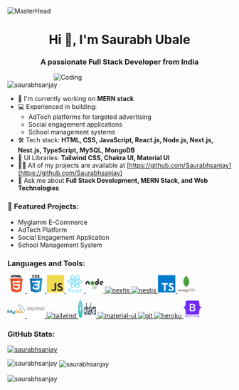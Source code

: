 ![MasterHead](https://krify.co/wp-content/uploads/2020/10/MERNsiderback.png)
<h1 align="center">Hi 👋, I'm Saurabh Ubale</h1>
<h3 align="center">A passionate Full Stack Developer from India</h3>
<img align="right" alt='Coding' width="400" src='https://cdn.dribbble.com/users/1162077/screenshots/3848914/programmer.gif'>

<p align="left"> <img src="https://komarev.com/ghpvc/?username=saurabhsanjay&label=Profile%20views&color=0e75b6&style=flat" alt="saurabhsanjay" /> </p>

- 🚀 I'm currently working on **MERN stack**
- 💻 Experienced in building:
  - AdTech platforms for targeted advertising
  - Social engagement applications
  - School management systems
- 🛠️ Tech stack: **HTML, CSS, JavaScript, React.js, Node.js, Next.js, Nest.js, TypeScript, MySQL, MongoDB**
- 🎨 UI Libraries: **Tailwind CSS, Chakra UI, Material UI**
- 👨‍💻 All of my projects are available at [https://github.com/Saurabhsanjay](https://github.com/Saurabhsanjay)
- 💬 Ask me about **Full Stack Development, MERN Stack, and Web Technologies**


<h3 align="left">🌟 Featured Projects:</h3>

- Myglamm E-Commerce
- AdTech Platform
- Social Engagement Application
- School Management System


<h3 align="left">Languages and Tools:</h3>
<p align="left"> 
  <a href="https://www.w3.org/html/" target="_blank" rel="noreferrer"> <img src="https://raw.githubusercontent.com/devicons/devicon/master/icons/html5/html5-original-wordmark.svg" alt="html5" width="40" height="40"/> </a> 
  <a href="https://www.w3schools.com/css/" target="_blank" rel="noreferrer"> <img src="https://raw.githubusercontent.com/devicons/devicon/master/icons/css3/css3-original-wordmark.svg" alt="css3" width="40" height="40"/> </a> 
  <a href="https://developer.mozilla.org/en-US/docs/Web/JavaScript" target="_blank" rel="noreferrer"> <img src="https://raw.githubusercontent.com/devicons/devicon/master/icons/javascript/javascript-original.svg" alt="javascript" width="40" height="40"/> </a> 
  <a href="https://reactjs.org/" target="_blank" rel="noreferrer"> <img src="https://raw.githubusercontent.com/devicons/devicon/master/icons/react/react-original-wordmark.svg" alt="react" width="40" height="40"/> </a> 
  <a href="https://nodejs.org" target="_blank" rel="noreferrer"> <img src="https://raw.githubusercontent.com/devicons/devicon/master/icons/nodejs/nodejs-original-wordmark.svg" alt="nodejs" width="40" height="40"/> </a> 
  <a href="https://nextjs.org/" target="_blank" rel="noreferrer"> <img src="https://cdn.worldvectorlogo.com/logos/nextjs-2.svg" alt="nextjs" width="40" height="40"/> </a>
  <a href="https://nestjs.com/" target="_blank" rel="noreferrer"> <img src="https://miro.medium.com/v2/resize:fit:1358/1*s9kgU8F1eB7Tzs7sG0YhBg.jpeg" alt="nestjs" width="60" height="40"/> </a>
  <a href="https://www.typescriptlang.org/" target="_blank" rel="noreferrer"> <img src="https://raw.githubusercontent.com/devicons/devicon/master/icons/typescript/typescript-original.svg" alt="typescript" width="40" height="40"/> </a>
  <a href="https://www.mongodb.com/" target="_blank" rel="noreferrer"> <img src="https://raw.githubusercontent.com/devicons/devicon/master/icons/mongodb/mongodb-original-wordmark.svg" alt="mongodb" width="40" height="40"/> </a> 
</p>
<p align="left">
  <a href="https://www.mysql.com/" target="_blank" rel="noreferrer"> <img src="https://raw.githubusercontent.com/devicons/devicon/master/icons/mysql/mysql-original-wordmark.svg" alt="mysql" width="40" height="40"/> </a>
  <a href="https://expressjs.com" target="_blank" rel="noreferrer"> <img src="https://raw.githubusercontent.com/devicons/devicon/master/icons/express/express-original-wordmark.svg" alt="express" width="40" height="40"/> </a> 
  <a href="https://tailwindcss.com/" target="_blank" rel="noreferrer"> <img src="https://www.vectorlogo.zone/logos/tailwindcss/tailwindcss-icon.svg" alt="tailwind" width="40" height="40"/> </a>
  <a href="https://chakra-ui.com/" target="_blank" rel="noreferrer"> <img src="https://raw.githubusercontent.com/chakra-ui/chakra-ui/main/media/logo-colored@2x.png?raw=true" alt="chakra-ui" width="40" height="40"/> </a>
  <a href="https://material-ui.com/" target="_blank" rel="noreferrer"> <img src="https://material-ui.com/static/logo.png" alt="material-ui" width="40" height="40"/> </a>
  <a href="https://git-scm.com/" target="_blank" rel="noreferrer"> <img src="https://www.vectorlogo.zone/logos/git-scm/git-scm-icon.svg" alt="git" width="40" height="40"/> </a> 
  <a href="https://heroku.com" target="_blank" rel="noreferrer"> <img src="https://www.vectorlogo.zone/logos/heroku/heroku-icon.svg" alt="heroku" width="40" height="40"/> </a> 
  <a href="https://getbootstrap.com" target="_blank" rel="noreferrer"> <img src="https://raw.githubusercontent.com/devicons/devicon/master/icons/bootstrap/bootstrap-plain-wordmark.svg" alt="bootstrap" width="40" height="40"/> </a>
</p>

<h3 align="left">GitHub Stats:</h3>
<p align="left"> <a href="https://github.com/ryo-ma/github-profile-trophy"><img src="https://github-profile-trophy.vercel.app/?username=saurabhsanjay" alt="saurabhsanjay" /></a> </p>

<p><img align="left" src="https://github-readme-stats.vercel.app/api/top-langs?username=saurabhsanjay&show_icons=true&locale=en&layout=compact" alt="saurabhsanjay" /></p>

<p>&nbsp;<img align="center" src="https://github-readme-stats.vercel.app/api?username=saurabhsanjay&show_icons=true&locale=en" alt="saurabhsanjay" /></p>

<p><img align="center" src="https://github-readme-streak-stats.herokuapp.com/?user=saurabhsanjay&" alt="saurabhsanjay" /></p>
